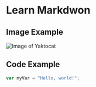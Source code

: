 # Learn Markdwon

## Image Example
![Image of Yaktocat](https://octodex.github.com/images/yaktocat.png)

## Code Example
``` javascript
var myVar = "Hello, world!";
```

